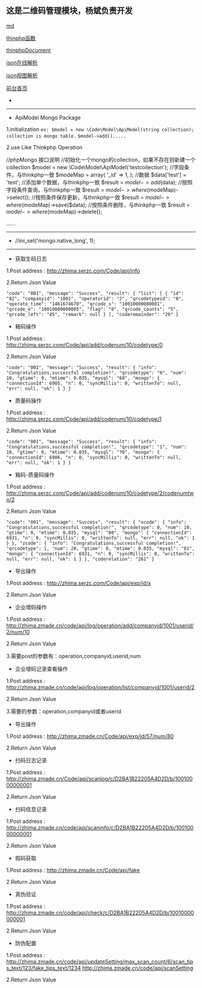 ## 这是二维码管理模块，杨斌负责开发

[md](http://blog.csdn.net/skykingf/article/details/45536231)  

[thinphp函数](http://www.thinkphp.cn/info/309.html)  

[thinphpDocument](http://document.thinkphp.cn/manual_3_2/preface.html) 
 
[json在线解析](http://www.bejson.com/)

[json视图解析](http://www.bejson.com/jsonviewernew/)

[前台首页](http://zhima.zmade.cn/Application/Common/Tpl/index.html)
 
* 

---

* ApiModel Mongo Package

1.initialization `ex: $model = new \Code\Model\ApiModel(string collection); collection is mongo table.`
                        `$model->add().....`

2.use Like Thinkphp Operation

//phpMongo 接口说明
//初始化一个mongo的collection，如果不存在则新建一个collection
$model = new \Code\Model\ApiModel('testcollection');
//字段条件，与thinkphp一致
$modeMap = array(
    '_id' => 1,
);
//数据
$data['test'] = 'test';
//添加单个数据，与thinkphp一致
$result = $model->add($data);
//按照字段条件查询，与thinkphp一致
$result = $model->where($modeMap)->select();
//按照条件保存更新，与thinkphp一致
$result = $model->where($modeMap)->save($data);
//按照条件删除，与thinkphp一致
$result = $model->where($modeMap)->delete();

......

---

* //ini_set('mongo.native_long', 1);

---

* 获取生码日志

1.Post address : http://zhima.serzc.com/Code/api/info

2.Return Json Value

`
"code": "001",
    "message": "Success",
    "result": {
        "list": [
            {
                "id": "82",
                "companyid": "1001",
                "operatorid": "2",
                "qrcodetypeid": "0",
                "operate_time": "1461674670",
                "qrcode_s": "10010000000001",
                "qrcode_e": "10010000000005",
                "flag": "0",
                "qrcode_counts": "5",
                "qrcode_left": "45",
                "remark": null
            }
        ],
        "coderemainder": "20"
    }
`

* 箱码操作

1.Post address : http://zhima.serzc.com/Code/api/add/codenum/10/codetype/0

2.Return Json Value

`
"code": "001",
    "message": "Success",
    "result": {
        "info": "Congratulations,successful completion!",
        "qrcodetype": "0",
        "num": 10,
        "gtime": 0,
        "mtime": 0.035,
        "mysql": "69",
        "mongo": {
            "connectionId": 6905,
            "n": 0,
            "syncMillis": 0,
            "writtenTo": null,
            "err": null,
            "ok": 1
        }
    }
`

* 质量码操作

1.Post address : http://zhima.serzc.com/Code/api/add/codenum/10/codetype/1

2.Return Json Value

`
"code": "001",
    "message": "Success",
    "result": {
        "info": "Congratulations,successful completion!",
        "qrcodetype": "1",
        "num": 10,
        "gtime": 0,
        "mtime": 0.035,
        "mysql": "70",
        "mongo": {
            "connectionId": 6906,
            "n": 0,
            "syncMillis": 0,
            "writtenTo": null,
            "err": null,
            "ok": 1
        }
    }
`

* 箱码-质量码操作

1.Post address : http://zhima.serzc.com/Code/api/add/codenum/10/codetype/2/codenumtwo/2

2.Return Json Value

`
 "code": "001",
    "message": "Success",
    "result": {
        "xcode": {
            "info": "Congratulations,successful completion!",
            "qrcodetype": 0,
            "num": 10,
            "gtime": 0,
            "mtime": 0.035,
            "mysql": "80",
            "mongo": {
                "connectionId": 6931,
                "n": 0,
                "syncMillis": 0,
                "writtenTo": null,
                "err": null,
                "ok": 1
            }
        },
        "zcode": {
            "info": "Congratulations,successful completion!",
            "qrcodetype": 1,
            "num": 20,
            "gtime": 0,
            "mtime": 0.035,
            "mysql": "81",
            "mongo": {
                "connectionId": 6931,
                "n": 0,
                "syncMillis": 0,
                "writtenTo": null,
                "err": null,
                "ok": 1
            }
        },
        "coderelation": "261"
    }
`

* 导出操作

1.Post address : http://zhima.serzc.com/Code/api/exp/id/x

2.Return Json Value

* 企业增码操作

1.Post address : http://zhima.zmade.cn/code/api/log/operation/add/companyid/1001/userid/2/num/10

2.Return Json Value

3.需要post的参数有：operation,companyid,userid,num

* 企业增码记录查看操作

1.Post address : http://zhima.zmade.cn/code/api/log/operation/list/companyid/1001/userid/2

2.Return Json Value

3.需要的参数：operation,companyid或者userid

* 导出操作

1.Post address : http://zhima.zmade.cn/Code/api/exp/id/57/num/80

2.Return Json Value

* 扫码日志记录

1.Post address : http://zhima.zmade.cn/Code/api/scanlog/c/D2BA1B22205A4D2D/b/10010000000001

2.Return Json Value

* 扫码信息记录

1.Post address : http://zhima.zmade.cn/code/api/scaninfo/c/D2BA1B22205A4D2D/b/10010000000001

2.Return Json Value

* 假码获取

1.Post address : http://zhima.zmade.cn/Code/api/fake

2.Return Json Value

* 真伪验证

1.Post address : http://zhima.zmade.cn/code/api/check/c/D2BA1B22205A4D2D/b/10010000000001

2.Return Json Value

* 防伪配置

1.Post address : http://zhima.zmade.cn/code/api/updateSetting/max_scan_count/6/scan_tips_text/123/fake_tips_text/1234
                 http://zhima.zmade.cn/code/api/scanSetting

2.Return Json Value

